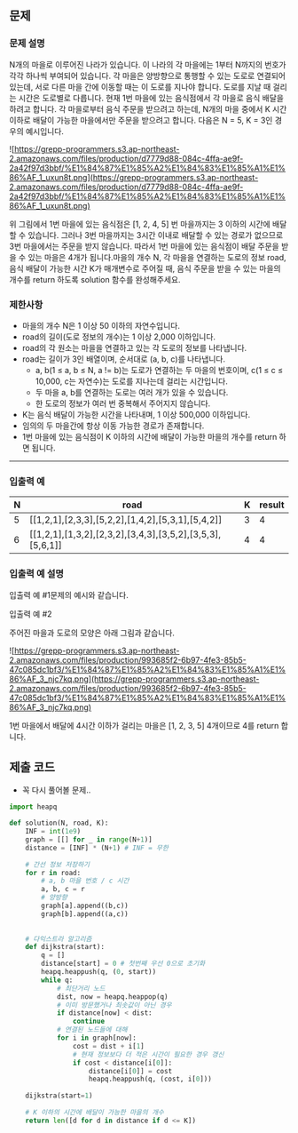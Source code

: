 ## 문제

### **문제 설명**

N개의 마을로 이루어진 나라가 있습니다. 이 나라의 각 마을에는 1부터 N까지의 번호가 각각 하나씩 부여되어 있습니다. 각 마을은 양방향으로 통행할 수 있는 도로로 연결되어 있는데, 서로 다른 마을 간에 이동할 때는 이 도로를 지나야 합니다. 도로를 지날 때 걸리는 시간은 도로별로 다릅니다. 현재 1번 마을에 있는 음식점에서 각 마을로 음식 배달을 하려고 합니다. 각 마을로부터 음식 주문을 받으려고 하는데, N개의 마을 중에서 K 시간 이하로 배달이 가능한 마을에서만 주문을 받으려고 합니다. 다음은 N = 5, K = 3인 경우의 예시입니다.

![https://grepp-programmers.s3.ap-northeast-2.amazonaws.com/files/production/d7779d88-084c-4ffa-ae9f-2a42f97d3bbf/%E1%84%87%E1%85%A2%E1%84%83%E1%85%A1%E1%86%AF_1_uxun8t.png](https://grepp-programmers.s3.ap-northeast-2.amazonaws.com/files/production/d7779d88-084c-4ffa-ae9f-2a42f97d3bbf/%E1%84%87%E1%85%A2%E1%84%83%E1%85%A1%E1%86%AF_1_uxun8t.png)

위 그림에서 1번 마을에 있는 음식점은 [1, 2, 4, 5] 번 마을까지는 3 이하의 시간에 배달할 수 있습니다. 그러나 3번 마을까지는 3시간 이내로 배달할 수 있는 경로가 없으므로 3번 마을에서는 주문을 받지 않습니다. 따라서 1번 마을에 있는 음식점이 배달 주문을 받을 수 있는 마을은 4개가 됩니다.마을의 개수 N, 각 마을을 연결하는 도로의 정보 road, 음식 배달이 가능한 시간 K가 매개변수로 주어질 때, 음식 주문을 받을 수 있는 마을의 개수를 return 하도록 solution 함수를 완성해주세요.

### 제한사항

- 마을의 개수 N은 1 이상 50 이하의 자연수입니다.
- road의 길이(도로 정보의 개수)는 1 이상 2,000 이하입니다.
- road의 각 원소는 마을을 연결하고 있는 각 도로의 정보를 나타냅니다.
- road는 길이가 3인 배열이며, 순서대로 (a, b, c)를 나타냅니다.
    - a, b(1 ≤ a, b ≤ N, a != b)는 도로가 연결하는 두 마을의 번호이며, c(1 ≤ c ≤ 10,000, c는 자연수)는 도로를 지나는데 걸리는 시간입니다.
    - 두 마을 a, b를 연결하는 도로는 여러 개가 있을 수 있습니다.
    - 한 도로의 정보가 여러 번 중복해서 주어지지 않습니다.
- K는 음식 배달이 가능한 시간을 나타내며, 1 이상 500,000 이하입니다.
- 임의의 두 마을간에 항상 이동 가능한 경로가 존재합니다.
- 1번 마을에 있는 음식점이 K 이하의 시간에 배달이 가능한 마을의 개수를 return 하면 됩니다.

---

### 입출력 예

| N | road | K | result |
| --- | --- | --- | --- |
| 5 | [[1,2,1],[2,3,3],[5,2,2],[1,4,2],[5,3,1],[5,4,2]] | 3 | 4 |
| 6 | [[1,2,1],[1,3,2],[2,3,2],[3,4,3],[3,5,2],[3,5,3],[5,6,1]] | 4 | 4 |

### 입출력 예 설명

입출력 예 #1문제의 예시와 같습니다.

입출력 예 #2

주어진 마을과 도로의 모양은 아래 그림과 같습니다.

![https://grepp-programmers.s3.ap-northeast-2.amazonaws.com/files/production/993685f2-6b97-4fe3-85b5-47c085dc1bf3/%E1%84%87%E1%85%A2%E1%84%83%E1%85%A1%E1%86%AF_3_njc7kq.png](https://grepp-programmers.s3.ap-northeast-2.amazonaws.com/files/production/993685f2-6b97-4fe3-85b5-47c085dc1bf3/%E1%84%87%E1%85%A2%E1%84%83%E1%85%A1%E1%86%AF_3_njc7kq.png)

1번 마을에서 배달에 4시간 이하가 걸리는 마을은 [1, 2, 3, 5] 4개이므로 4를 return 합니다.

## 제출 코드

- 꼭 다시 풀어볼 문제.. 

```python
import heapq

def solution(N, road, K):
    INF = int(1e9)
    graph = [[] for _ in range(N+1)]
    distance = [INF] * (N+1) # INF = 무한
    
    # 간선 정보 저장하기 
    for r in road:
        # a, b 마을 번호 / c 시간
        a, b, c = r
        # 양방향
        graph[a].append((b,c))
        graph[b].append((a,c))
    
    
    # 다익스트라 알고리즘 
    def dijkstra(start):
        q = []
        distance[start] = 0 # 첫번째 우선 0으로 초기화
        heapq.heappush(q, (0, start))
        while q:
            # 최단거리 노드
            dist, now = heapq.heappop(q)
            # 이미 방문했거나 최솟값이 아닌 경우 
            if distance[now] < dist:
                continue 
            # 연결된 노드들에 대해 
            for i in graph[now]:
                cost = dist + i[1]
                # 현재 정보보다 더 적은 시간이 필요한 경우 갱신
                if cost < distance[i[0]]:
                    distance[i[0]] = cost
                    heapq.heappush(q, (cost, i[0]))
    
    dijkstra(start=1)
    
    # K 이하의 시간에 배달이 가능한 마을의 개수 
    return len([d for d in distance if d <= K])
```